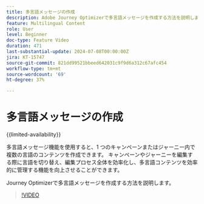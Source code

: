 ```yaml
---
title: 多言語メッセージの作成
description: Adobe Journey Optimizerで多言語メッセージを作成する方法を説明します。
feature: Multilingual Content
role: User
level: Beginner
doc-type: Feature Video
duration: 471
last-substantial-update: 2024-07-08T00:00:00Z
jira: KT-15747
source-git-commit: 821dd99521bbeed642031c9f9d6a312c67afc454
workflow-type: tm+mt
source-wordcount: '69'
ht-degree: 37%

---
```



# 多言語メッセージの作成

{{limited-availability}}

多言語メッセージ機能を使用すると、1 つのキャンペーンまたはジャーニー内で複数の言語のコンテンツを作成できます。 キャンペーンやジャーニーを編集する際に言語を切り替え、編集プロセス全体を効率化し、多言語コンテンツを効率的に管理する機能を向上させることができます。

Journey Optimizerで多言語メッセージを作成する方法を説明します。

>[!VIDEO](https://video.tv.adobe.com/v/3430921/?learn=on)
